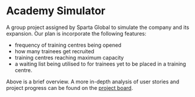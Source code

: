 # Academy Simulator

A group project assigned by Sparta Global to simulate the company and its expansion. Our plan is incorporate the following features:

- frequency of training centres being opened
- how many trainees get recruited
- training centres reaching maximum capacity 
- a waiting list being utilised to for trainees yet to be placed in a training centre. 

Above is a brief overview. A more in-depth analysis of user stories and project progress can be found on the [project board](https://github.com/kxrtiswithak/AcademySimulator/projects/3).
